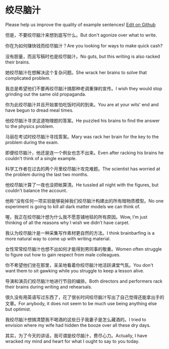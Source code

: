 # 绞尽脑汁

Please help us improve the quality of example sentences! [Edit on Github](https://github.com/jiyushe/jiyu-example-sentence-source/blob/main/chinese/jiaojinnaozhi.md)

<p><span class="chinese">但是，不要绞尽脑汁来想到底写什么。</span><span class="english">But don't agonize over what to write.</span></p>

<p><span class="chinese">你在为如何赚快钱而绞尽脑汁？</span><span class="english">Are you looking for ways to make quick cash?</span></p>

<p><span class="chinese">没有胆量，而且写稿时也是绞尽脑汁。</span><span class="english">No guts, but this writing is also racked their brains.</span></p>

<p><span class="chinese">她绞尽脑汁在想解决这个复杂问题。</span><span class="english">She wrack her brains to solve that complicated problem.</span></p>

<p><span class="chinese">我总是希望他们不要再绞尽脑汁搞那种老调重弹的宣传。</span><span class="english">I wish they would stop grinding out the same old propaganda.</span></p>

<p><span class="chinese">你为此绞尽脑汁并且开始害怕吃饭时间的到来。</span><span class="english">You are at your wits' end and have begun to dread meal times.</span></p>

<p><span class="chinese">他绞尽脑汁寻求这道物理题的答案。</span><span class="english">He puzzled his brains to find the answer to the physics problem.</span></p>

<p><span class="chinese">马丽在考试时绞尽脑汁寻找答案。</span><span class="english">Mary was rack her brain for the key to the problem during the exam.</span></p>

<p><span class="chinese">即便绞尽脑汁，他还是连一个例女也念不出来。</span><span class="english">Even after racking his brains he couldn't think of a single example.</span></p>

<p><span class="chinese">科学工作者在过去的两个月里绞尽脑汁攻克难题。</span><span class="english">The scientist has worried at the problem during the last two months.</span></p>

<p><span class="chinese">他绞尽脑汁算了一夜也没把帐算清。</span><span class="english">He tussled all night with the figures, but couldn't balance the account.</span></p>

<p><span class="chinese">他称“没有任何一项实验能够毙掉我们绞尽脑汁构建出的所有暗物质模型。</span><span class="english">No one experiment is going to kill all dark matter models we can think of.</span></p>

<p><span class="chinese">喔，我正在绞尽脑汁想为什么我不愿意铺地毯的所有原因。</span><span class="english">Wow, I’m just thinking of all the reasons why I wish we didn’t have carpet.</span></p>

<p><span class="chinese">我认为绞尽脑汁是一种采集写作素材更自然的方法。</span><span class="english">I think brainbarfing is a more natural way to come up with writing material.</span></p>

<p><span class="chinese">女性常常绞尽脑汁也想不出如何才能得到男同事的敬重。</span><span class="english">Women often struggle to figure out how to gain respect from male colleagues.</span></p>

<p><span class="chinese">你不希望他们坐在那里，呆呆地看着你绞尽脑汁地活跃课堂气氛。</span><span class="english">You don't want them to sit gawking while you struggle to keep a lesson alive.</span></p>

<p><span class="chinese">导演和演员们绞尽脑汁地进行节目的编排。</span><span class="english">Both directors and performers rack their brains during writing and rehearsals.</span></p>

<p><span class="chinese">很久没有用英语写过东西了，花了很长时间绞尽脑汁写出了自己觉得还能拿出手的文章。</span><span class="english">For anybody, it does not seem to be much use being anything else but optimist.</span></p>

<p><span class="chinese">我绞尽脑汁想搞清楚我不喝酒的这些日子我妻子是怎么藏酒的。</span><span class="english">I tried to envision where my wife had hidden the booze over all these dry days.</span></p>

<p><span class="chinese">其实，为了今天的讲话，我可谓是绞尽脑汁，费尽心力。</span><span class="english">Actually, I have wracked my mind and heart for what I ought to say to you today.</span></p>

